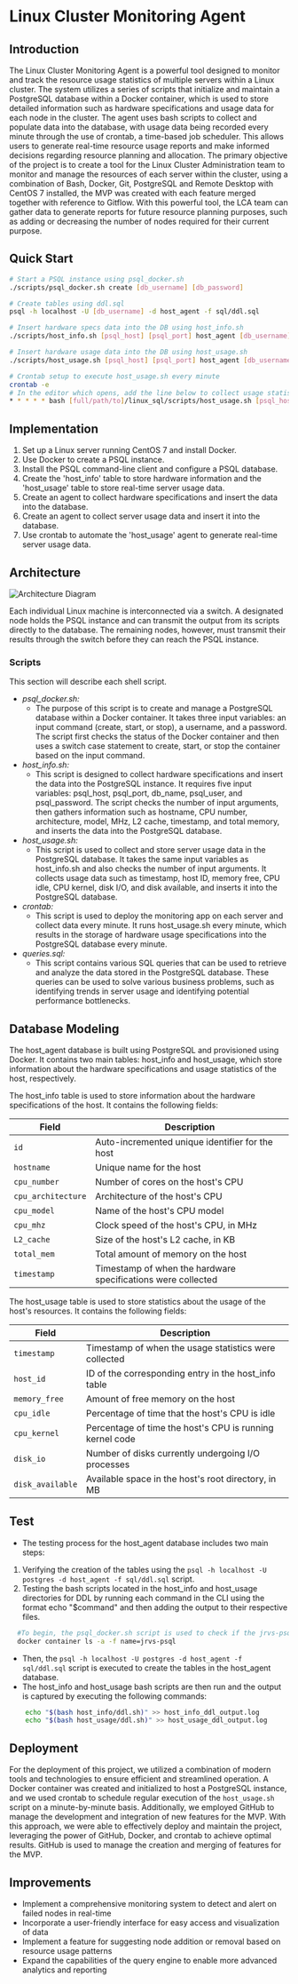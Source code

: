# Linux Cluster Monitoring Agent

## Introduction

The Linux Cluster Monitoring Agent is a powerful tool designed to monitor and track the resource usage statistics of multiple servers within a Linux cluster. The system utilizes a series of scripts that initialize and maintain a PostgreSQL database within a Docker container, which is used to store detailed information such as hardware specifications and usage data for each node in the cluster. The agent uses bash scripts to collect and populate data into the database, with usage data being recorded every minute through the use of crontab, a time-based job scheduler. This allows users to generate real-time resource usage reports and make informed decisions regarding resource planning and allocation. The primary objective of the project is to create a tool for the Linux Cluster Administration team to monitor and manage the resources of each server within the cluster, using a combination of Bash, Docker, Git, PostgreSQL and Remote Desktop with CentOS 7 installed, the MVP was created with each feature merged together with reference to Gitflow. With this powerful tool, the LCA team can gather data to generate reports for future resource planning purposes, such as adding or decreasing the number of nodes required for their current purpose.

## Quick Start

```bash
# Start a PSQL instance using psql_docker.sh
./scripts/psql_docker.sh create [db_username] [db_password]

# Create tables using ddl.sql
psql -h localhost -U [db_username] -d host_agent -f sql/ddl.sql

# Insert hardware specs data into the DB using host_info.sh
./scripts/host_info.sh [psql_host] [psql_port] host_agent [db_username] [db_password]

# Insert hardware usage data into the DB using host_usage.sh
./scripts/host_usage.sh [psql_host] [psql_port] host_agent [db_username] [db_password]

# Crontab setup to execute host_usage.sh every minute
crontab -e
# In the editor which opens, add the line below to collect usage statistics every minute
* * * * * bash [full/path/to]/linux_sql/scripts/host_usage.sh [psql_host] [psql_port] host_agent [db_username] [db_password] &> /tmp/host_usage.log
```

## Implementation

1. Set up a Linux server running CentOS 7 and install Docker.
2. Use Docker to create a PSQL instance.
3. Install the PSQL command-line client and configure a PSQL database.
4. Create the 'host_info' table to store hardware information and the 'host_usage' table to store real-time server usage data.
5. Create an agent to collect hardware specifications and insert the data into the database.
6. Create an agent to collect server usage data and insert it into the database.
7. Use crontab to automate the 'host_usage' agent to generate real-time server usage data.

## Architecture

![Architecture Diagram](./.assets/architecture_diagram.png)

Each individual Linux machine is interconnected via a switch. A designated node holds the PSQL instance and can transmit the output from its scripts directly to the database. The remaining nodes, however, must transmit their results through the switch before they can reach the PSQL instance.

### Scripts

This section will describe each shell script.

- _psql_docker.sh:_
  - The purpose of this script is to create and manage a PostgreSQL database within a Docker container. It takes three input variables: an input command (create, start, or stop), a username, and a password. The script first checks the status of the Docker container and then uses a switch case statement to create, start, or stop the container based on the input command.
- _host_info.sh:_
  - This script is designed to collect hardware specifications and insert the data into the PostgreSQL instance. It requires five input variables: psql_host, psql_port, db_name, psql_user, and psql_password. The script checks the number of input arguments, then gathers information such as hostname, CPU number, architecture, model, MHz, L2 cache, timestamp, and total memory, and inserts the data into the PostgreSQL database.
- _host_usage.sh:_
  - This script is used to collect and store server usage data in the PostgreSQL database. It takes the same input variables as host_info.sh and also checks the number of input arguments. It collects usage data such as timestamp, host ID, memory free, CPU idle, CPU kernel, disk I/O, and disk available, and inserts it into the PostgreSQL database.
- _crontab:_
  - This script is used to deploy the monitoring app on each server and collect data every minute. It runs host_usage.sh every minute, which results in the storage of hardware usage specifications into the PostgreSQL database every minute.
- _queries.sql:_
  - This script contains various SQL queries that can be used to retrieve and analyze the data stored in the PostgreSQL database. These queries can be used to solve various business problems, such as identifying trends in server usage and identifying potential performance bottlenecks.

## Database Modeling

The host_agent database is built using PostgreSQL and provisioned using Docker. It contains two main tables: host_info and host_usage, which store information about the hardware specifications and usage statistics of the host, respectively.

The host_info table is used to store information about the hardware specifications of the host. It contains the following fields:

| Field              | Description                                                  |
| ------------------ | ------------------------------------------------------------ |
| `id`               | Auto-incremented unique identifier for the host              |
| `hostname`         | Unique name for the host                                     |
| `cpu_number`       | Number of cores on the host's CPU                            |
| `cpu_architecture` | Architecture of the host's CPU                               |
| `cpu_model`        | Name of the host's CPU model                                 |
| `cpu_mhz`          | Clock speed of the host's CPU, in MHz                        |
| `L2_cache`         | Size of the host's L2 cache, in KB                           |
| `total_mem`        | Total amount of memory on the host                           |
| `timestamp`        | Timestamp of when the hardware specifications were collected |

The host_usage table is used to store statistics about the usage of the host's resources. It contains the following fields:

| Field            | Description                                              |
| ---------------- | -------------------------------------------------------- |
| `timestamp`      | Timestamp of when the usage statistics were collected    |
| `host_id`        | ID of the corresponding entry in the host_info table     |
| `memory_free`    | Amount of free memory on the host                        |
| `cpu_idle`       | Percentage of time that the host's CPU is idle           |
| `cpu_kernel`     | Percentage of time the host's CPU is running kernel code |
| `disk_io`        | Number of disks currently undergoing I/O processes       |
| `disk_available` | Available space in the host's root directory, in MB      |

## Test

- The testing process for the host_agent database includes two main steps:

1. Verifying the creation of the tables using the `psql -h localhost -U postgres -d host_agent -f sql/ddl.sql` script.
2. Testing the bash scripts located in the host_info and host_usage directories for DDL by running each command in the CLI using the format echo "$command" and then adding the output to their respective files.

```bash
  #To begin, the psql_docker.sh script is used to check if the jrvs-psql container is running:
  docker container ls -a -f name=jrvs-psql
```

- Then, the `psql -h localhost -U postgres -d host_agent -f sql/ddl.sql` script is executed to create the tables in the host_agent database.
- The host_info and host_usage bash scripts are then run and the output is captured by executing the following commands:

```bash
	echo "$(bash host_info/ddl.sh)" >> host_info_ddl_output.log
	echo "$(bash host_usage/ddl.sh)" >> host_usage_ddl_output.log
```

## Deployment

For the deployment of this project, we utilized a combination of modern tools and technologies to ensure efficient and streamlined operation. A Docker container was created and initialized to host a PostgreSQL instance, and we used crontab to schedule regular execution of the `host_usage.sh` script on a minute-by-minute basis. Additionally, we employed GitHub to manage the development and integration of new features for the MVP. With this approach, we were able to effectively deploy and maintain the project, leveraging the power of GitHub, Docker, and crontab to achieve optimal results.
GitHub is used to manage the creation and merging of features for the MVP.

## Improvements

- Implement a comprehensive monitoring system to detect and alert on failed nodes in real-time
- Incorporate a user-friendly interface for easy access and visualization of data
- Implement a feature for suggesting node addition or removal based on resource usage patterns
- Expand the capabilities of the query engine to enable more advanced analytics and reporting
